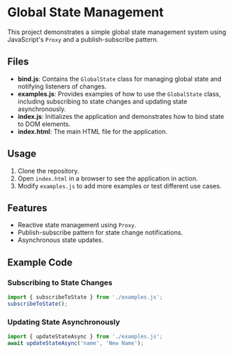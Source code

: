 # Global State Management

This project demonstrates a simple global state management system using JavaScript's `Proxy` and a publish-subscribe pattern.

## Files

- **bind.js**: Contains the `GlobalState` class for managing global state and notifying listeners of changes.
- **examples.js**: Provides examples of how to use the `GlobalState` class, including subscribing to state changes and updating state asynchronously.
- **index.js**: Initializes the application and demonstrates how to bind state to DOM elements.
- **index.html**: The main HTML file for the application.

## Usage

1. Clone the repository.
2. Open `index.html` in a browser to see the application in action.
3. Modify `examples.js` to add more examples or test different use cases.

## Features

- Reactive state management using `Proxy`.
- Publish-subscribe pattern for state change notifications.
- Asynchronous state updates.

## Example Code

### Subscribing to State Changes
```javascript
import { subscribeToState } from './examples.js';
subscribeToState();
```

### Updating State Asynchronously
```javascript
import { updateStateAsync } from './examples.js';
await updateStateAsync('name', 'New Name');
```